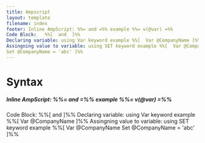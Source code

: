 ```yaml
---
title: Ampscript
layout: template
filename: index
footer: Inline AmpScript: %%= and =%% example %%= v(@var) =%%
Code Block:   %%[  and  ]%%
Declaring variable: using Var keyword example %%[  Var @CompanyName ]%%
Assingning value to variable: using SET keyword example %%[  Var @CompanyName 
Set @CompanyName = 'abc' ]%%
--- 
```


# Syntax
##### Inline AmpScript: %%= and =%% example %%= v(@var) =%%
Code Block:   %%[  and  ]%%
Declaring variable: using Var keyword example %%[  Var @CompanyName ]%%
Assingning value to variable: using SET keyword example %%[  Var @CompanyName 
Set @CompanyName = 'abc' ]%%
